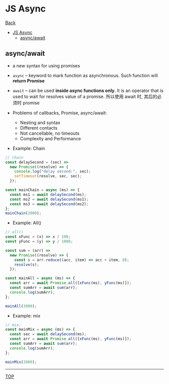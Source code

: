 # JS Async

[Back](../../index.md)

- [JS Async](#js-async)
  - [async/await](#asyncawait)

## async/await

- a new syntax for using promises

- `async` – keyword to mark function as asynchronous. Such function will
  **return Promise**
- `await` – can be used **inside async functions only**. It is an operator that
  is used to wait for resolves value of a promise.
  所以使用 await 时, 其后的必须时 promise

- Problems of callbacks, Promise, async/await:

  - Nesting and syntax
  - Different contacts
  - Not cancellable, no timeouts
  - Complexity and Performance

- Example: Chain

```js
// chain
const delaySecond = (sec) =>
  new Promise((resolve) => {
    console.log("delay second:", sec);
    setTimeout(resolve, sec, sec);
  });

const mainChain = async (ms) => {
  const ms1 = await delaySecond(ms);
  const ms2 = await delaySecond(ms1);
  const ms3 = await delaySecond(ms2);
};
mainChain(2000);
```

- Example: All()

```js
// all()
const xFunc = (x) => x / 100;
const yFunc = (y) => y / 1000;

const sum = (arr) =>
  new Promise((resolve) => {
    const s = arr.reduce((acc, item) => acc + item, 0);
    resolve(s);
  });

const mainAll = async (ms) => {
  const arr = await Promise.all([xFunc(ms), yFunc(ms)]);
  const sumArr = await sum(arr);
  console.log(sumArr);
};

mainAll(3000);
```

- Example: mix

```js
// mix;
const mainMix = async (ms) => {
  const sec = await delaySecond(ms);
  const arr = await Promise.all([xFunc(ms), yFunc(ms)]);
  const sumArr = await sum(arr);
  console.log(sumArr);
};

mainMix(2000);
```

---

[TOP](#js-async)
